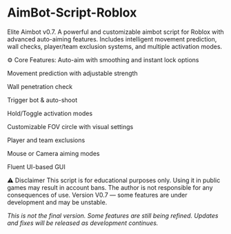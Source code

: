 # AimBot-Script-Roblox
Elite Aimbot v0.7. A powerful and customizable aimbot script for Roblox with advanced auto-aiming features. Includes intelligent movement prediction, wall checks, player/team exclusion systems, and multiple activation modes.

⚙️ Core Features:
Auto-aim with smoothing and instant lock options

Movement prediction with adjustable strength

Wall penetration check

Trigger bot & auto-shoot

Hold/Toggle activation modes

Customizable FOV circle with visual settings

Player and team exclusions

Mouse or Camera aiming modes

Fluent UI-based GUI

⚠️ Disclaimer
This script is for educational purposes only.
Using it in public games may result in account bans.
The author is not responsible for any consequences of use.
Version V0.7 — some features are under development and may be unstable.

*This is not the final version. Some features are still being refined.
Updates and fixes will be released as development continues.*
